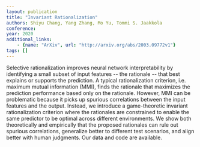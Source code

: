 ```yaml
---
layout: publication
title: "Invariant Rationalization"
authors: Shiyu Chang, Yang Zhang, Mo Yu, Tommi S. Jaakkola
conference: 
year: 2020
additional_links: 
    - {name: "ArXiv", url: "http://arxiv.org/abs/2003.09772v1"}
tags: []
---
```

Selective rationalization improves neural network interpretability by
identifying a small subset of input features -- the rationale -- that best
explains or supports the prediction. A typical rationalization criterion, i.e.
maximum mutual information (MMI), finds the rationale that maximizes the
prediction performance based only on the rationale. However, MMI can be
problematic because it picks up spurious correlations between the input
features and the output. Instead, we introduce a game-theoretic invariant
rationalization criterion where the rationales are constrained to enable the
same predictor to be optimal across different environments. We show both
theoretically and empirically that the proposed rationales can rule out
spurious correlations, generalize better to different test scenarios, and align
better with human judgments. Our data and code are available.